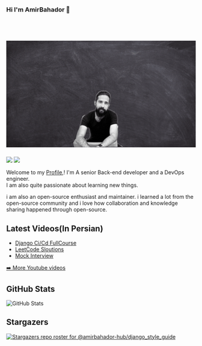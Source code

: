 ### Hi I'm AmirBahador 👋

<h1 align="center">
  <br>
  <a href="https://amirbahador-hub.github.io/"><img src="Amir Bahador.gif" alt="AmirBahador"></a>
</h1>
<!-- <p><a href="https://www.twitter.com/mokkapps"><img src="https://img.shields.io/badge/twitter-%231DA1F2.svg?&style=for-the-badge&logo=twitter&logoColor=white" height=25></a>  -->
<a href="https://www.linkedin.com/in/amirbahador/"><img src="https://img.shields.io/badge/linkedin-%230077B5.svg?&style=for-the-badge&logo=linkedin&logoColor=white" height=25></a> 
<!-- <a href="https://www.instagram.com/mokkapps/"><img src="https://img.shields.io/badge/instagram-%23E4405F.svg?&style=for-the-badge&logo=instagram&logoColor=white" height=25></a>  -->
<a href="https://www.youtube.com/@BahadorDev"><img src="https://img.shields.io/badge/youtube-%2312100E.svg?&style=for-the-badge&logo=youtube&logoColor=white" height=25></a> 
<!-- <a href="https://medium.com/@MokkappsDev"><img src="https://img.shields.io/badge/medium-%2312100E.svg?&style=for-the-badge&logo=medium&logoColor=white" height=25></a>  -->
<!-- <a href="https://dev.to/mokkapps"><img src="https://img.shields.io/badge/DEV.TO-%230A0A0A.svg?&style=for-the-badge&logo=dev-dot-to&logoColor=white" height=25></a></p> -->

<!--
**amirbahador-hub/amirbahador-hub** is a ✨ _special_ ✨ repository because its `README.md` (this file) appears on your GitHub profile.

Here are some ideas to get you started:

- 🔭 I’m currently working on ...
- 🌱 I’m currently learning ...
- 👯 I’m looking to collaborate on ...
- 🤔 I’m looking for help with ...
- 💬 Ask me about ...
- 📫 How to reach me: ...
- 😄 Pronouns: ...
- ⚡ Fun fact: ...
-->

Welcome to my [Profile](https://amirbahador-hub.github.io/),! I'm A senior Back-end developer and a DevOps engineer.    
I am also quite passionate about learning new things.

i am also an open-source enthusiast and maintainer. i learned a lot from the open-source community and i love how collaboration and knowledge sharing happened through open-source.

<h2>Latest Videos(In Persian)</h2>
  <ul>
    <li><a href="https://www.youtube.com/watch?v=KtYDIJN3wmM&list=PLYrn63eEqAzY5uG5ks_OquWcojzHvhp9Z">Django Ci/Cd FullCourse</a></li>
    <li><a href="https://www.youtube.com/watch?v=HQt-NZu3mTk&t=35s">LeetCode Sloutions</a></li><li><a href="https://www.youtube.com/watch?v=0Uui4CoM5Ww&t=2690s">Mock Interview</a></li>
  </ul>
<p><a href="https://www.youtube.com/@BahadorDev">➡️ More Youtube videos</a></p>

<h2>GitHub Stats</h2>
<p><img src="https://github-readme-stats.vercel.app/api?username=amirbahador-hub&amp;show_icons=true" alt="GitHub Stats"></p>

## Stargazers

[![Stargazers repo roster for @amirbahador-hub/django_style_guide](https://reporoster.com/stars/amirbahador-hub/django_style_guide)](https://github.com/amirbahador-hub/django_style_guide/stargazers)
